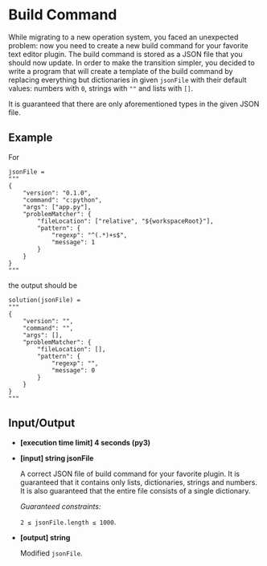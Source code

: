# Build Command

While migrating to a new operation system, you faced an unexpected problem: now you need to create a new build command for your favorite text editor plugin. The build command is stored as a JSON file that you should now update. In order to make the transition simpler, you decided to write a program that will create a template of the build command by replacing everything but dictionaries in given `jsonFile` with their default values: numbers with `0`, strings with `""` and lists with `[]`.

It is guaranteed that there are only aforementioned types in the given JSON file.

## Example

For

<pre style="white-space: pre;">
<code>jsonFile =
"""
{
    "version": "0.1.0",
    "command": "c:python",
    "args": ["app.py"],
    "problemMatcher": {
        "fileLocation": ["relative", "${workspaceRoot}"],
        "pattern": {
            "regexp": "^(.*)+s$",
            "message": 1
        }
    }
}
"""</code></pre>

the output should be

```
solution(jsonFile) =
"""
{
    "version": "",
    "command": "",
    "args": [],
    "problemMatcher": {
        "fileLocation": [],
        "pattern": {
            "regexp": "",
            "message": 0
        }
    }
}
"""
```

## Input/Output

- **[execution time limit] 4 seconds (py3)**

- **[input] string jsonFile**

	A correct JSON file of build command for your favorite plugin. It is guaranteed that it contains only lists, dictionaries, strings and numbers. It is also guaranteed that the entire file consists of a single dictionary.

	*Guaranteed constraints:*

	`2 ≤ jsonFile.length ≤ 1000`.

- **[output] string**

	Modified `jsonFile`.
